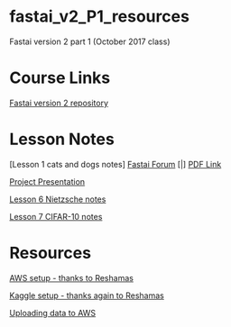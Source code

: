# fastai_v2_P1_resources
Fastai version 2 part 1 (October 2017 class)

# Course Links
[Fastai version 2 repository](https://github.com/fastai/fastai)

# Lesson Notes
[Lesson 1 cats and dogs notes] [Fastai Forum](http://forums.fast.ai/t/cats-and-dogs-code-notes/7561) [|] [PDF Link](images/lesson1_notes.pdf "PDF Link")

[Project Presentation](files/project-presentation.pdf "Project Presentation PDF")

[Lesson 6 Nietzsche notes](http://forums.fast.ai/t/nietzsche-notes-lesson-6/8682)

[Lesson 7 CIFAR-10 notes](http://forums.fast.ai/t/cifar-10-notes-lesson-7/8888)

# Resources
[AWS setup - thanks to Reshamas](https://github.com/reshamas/fastai_deeplearn_part1/blob/master/tools/aws_ami_gpu_setup.md)

[Kaggle setup - thanks again to Reshamas](https://github.com/reshamas/fastai_deeplearn_part1/blob/master/tools/download_data_kaggle_cli.md)

[Uploading data to AWS](https://github.com/asvcode/fastai_v2_P1_resources/blob/master/Uploading%20data%20to%20AWS.md)



